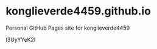 # konglieverde4459.github.io
Personal GitHub Pages site for konglieverde4459































































I3UyYYeK2l

